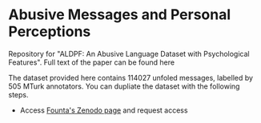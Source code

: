 # Abusive Messages and Personal Perceptions 

Repository for "ALDPF: An Abusive Language Dataset with Psychological Features". Full text of the paper can be found here

The dataset provided here contains 114027 unfoled messages, labelled by 505 MTurk annotators. You can dupliate the dataset with the following steps.

* Access [Founta's Zenodo page](https://zenodo.org/record/3706866#.YjzZfDUReUk) and request access
